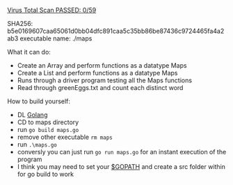 [Virus Total Scan PASSED: 0/59](https://www.virustotal.com/#/file/b5e0169607caa65061d0bb04dfc891caa5c35bb86be87436c9724465fa4a2ab3/detection)

SHA256: b5e0169607caa65061d0bb04dfc891caa5c35bb86be87436c9724465fa4a2ab3
executable name: ./maps

What it can do:
- Create an Array and perform functions as a datatype Maps
- Create a List and perform functions as a datatype Maps
- Runs through a driver program testing all the Maps functions
- Read through greenEggs.txt and count each distinct word

How to build yourself:
- DL [Golang](https://golang.org/dl/)
- CD to maps directory
- run ```go build maps.go```
- remove other executable ```rm maps```
- run ```.\maps.go```
- conversly you can just run ```go run maps.go``` for an instant execution of the program
- I think you may need to set your [$GOPATH](https://golang.org/doc/code.html#GOPATH) and create a src folder within for go build to work